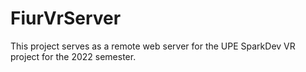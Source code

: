 # FiurVrServer

This project serves as a remote web server for the UPE SparkDev VR project for the 2022 semester.
